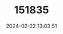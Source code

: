---
title: "151835"
category: "Opuntia repens"
draft: false
date: 2024-02-22 13:03:51
languages:
  English: ["Roving Pricklypear"]
---